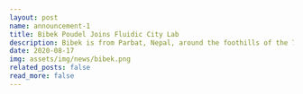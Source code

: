 ```yaml
---
layout: post
name: announcement-1
title: Bibek Poudel Joins Fluidic City Lab
description: Bibek is from Parbat, Nepal, around the foothills of the 7th highest mountain in the world—Dhaulagiri. He received his B.E. in Electronics and Communications from Kathmandu Engineering College, Tribhuvan University. He is a jack of many trades including swimming and playing guitar.
date: 2020-08-17
img: assets/img/news/bibek.png
related_posts: false
read_more: false
---
```

